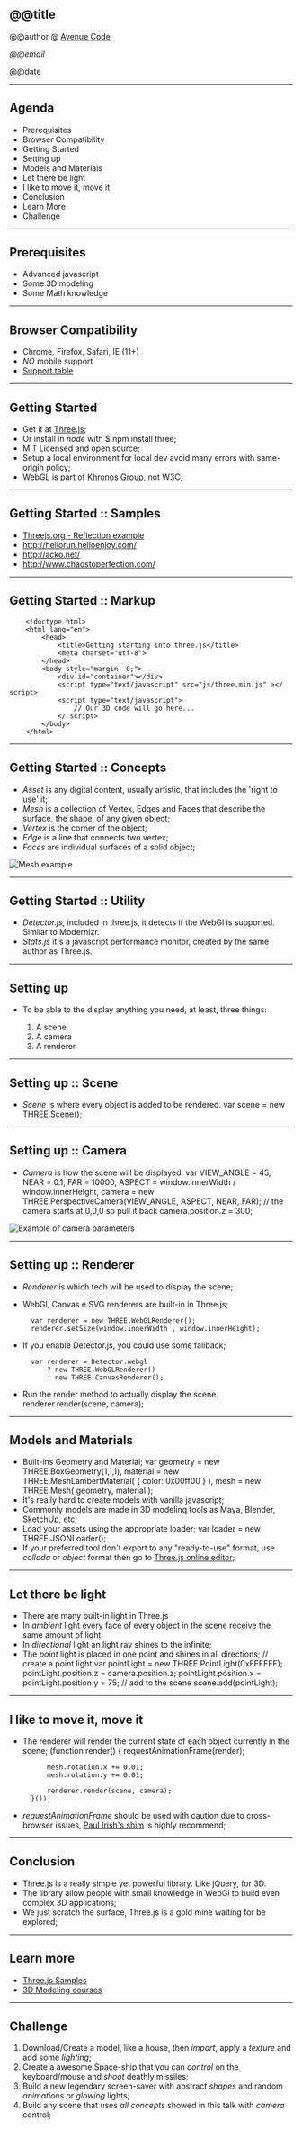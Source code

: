 <!--

WARNING!! DON'T EDIT THE FILE README.md on the root of the project, that one is a GENERATED FILE!

You should just edit the source file at src/README.md - the one which stars with ## @@title

-->

## @@title



@@author @ [Avenue Code](http://www.avenuecode.com)

*@@email*

@@date

---

## Agenda

- Prerequisites
- Browser Compatibility
- Getting Started
- Setting up
- Models and Materials
- Let there be light
- I like to move it, move it
- Conclusion
- Learn More
- Challenge

---

## Prerequisites

- Advanced javascript
- Some 3D modeling
- Some Math knowledge

---

## Browser Compatibility

- Chrome, Firefox, Safari, IE (11+)
- *NO* mobile support
- [Support table](http://caniuse.com/#search=webgl)

---

## Getting Started

- Get it at [Three.js](http://threejs.org/);
- Or install in *node* with
        $ npm install three;
- MIT Licensed and open source;
- Setup a local environment for local dev avoid many errors with same-origin policy;
- WebGL is part of [Khronos Group](http://www.khronos.org/webgl/), not W3C;

----

## Getting Started :: Samples

- [Threejs.org - Reflection example](http://threejs.org/examples/webgl_materials_cubemap_balls_reflection.html)
- http://hellorun.helloenjoy.com/
- http://acko.net/
- http://www.chaostoperfection.com/

----

## Getting Started :: Markup

        <!doctype html>
        <html lang="en">
            <head>
                <title>Getting starting into three.js</title>
                <meta charset="utf-8">
            </head>
            <body style="margin: 0;">
                <div id="container"></div>
                <script type="text/javascript" src="js/three.min.js" ></ script>
                <script type="text/javascript">
                    // Our 3D code will go here...
                </ script>
            </body>
        </html>

----

## Getting Started :: Concepts

- *Asset* is any digital content, usually artistic, that includes the 'right to use' it;
- *Mesh* is a collection of Vertex, Edges and Faces that describe the surface, the shape, of any given object;
- *Vertex* is the corner of the object;
- *Edge* is a line that connects two vertex;
- *Faces* are individual surfaces of a solid object;

![Mesh example](img/mesh.jpg)

----

## Getting Started :: Utility

- *Detector.js*, included in three.js, it detects if the WebGl is supported. Similar to Modernizr.
- *Stats.js* it's a javascript performance monitor, created by the same author as Three.js.

---

## Setting up

- To be able to the display anything you need, at least, three things:

  1. A scene
  1. A camera
  1. A renderer

----

## Setting up :: Scene

- *Scene* is where every object is added to be rendered.
        var scene = new THREE.Scene();

----

## Setting up :: Camera

- *Camera* is how the scene will be displayed.
        var VIEW_ANGLE = 45, NEAR = 0.1, FAR = 10000,
            ASPECT = window.innerWidth / window.innerHeight,
            camera = new THREE.PerspectiveCamera(VIEW_ANGLE, ASPECT, NEAR, FAR);
        // the camera starts at 0,0,0 so pull it back
        camera.position.z = 300;

![Example of camera parameters](img/cam-param.jpg)

----

## Setting up :: Renderer

- *Renderer* is which tech will be used to display the scene;
- WebGl, Canvas e SVG renderers are built-in in Three.js;

        var renderer = new THREE.WebGLRenderer();
        renderer.setSize(window.innerWidth , window.innerHeight);

- If you enable Detector.js, you could use some fallback;

        var renderer = Detector.webgl
            ? new THREE.WebGLRenderer()
            : new THREE.CanvasRenderer();

- Run the render method to actually display the scene.
        renderer.render(scene, camera);


---

## Models and Materials

- Built-ins Geometry and Material;
        var geometry = new THREE.BoxGeometry(1,1,1),
            material = new THREE.MeshLambertMaterial( { color: 0x00ff00 } ),
            mesh = new THREE.Mesh( geometry, material );
- It's really hard to create models with vanilla javascript;
- Commonly models are made in 3D modeling tools as Maya, Blender, SketchUp, etc;
- Load your assets using the appropriate loader;
        var loader = new THREE.JSONLoader();
- If your preferred tool don't export to any "ready-to-use" format, use *collada* or *object* format then go to [Three.js online editor](http://threejs.org/editor/);

---

## Let there be light

- There are many built-in light in Three.js
- In *ambient* light every face of every object in the scene receive the same amount of light;
- In *directional* light an light ray shines to the infinite;
- The *point* light is placed in one point and shines in all directions;
        // create a point light
        var pointLight = new THREE.PointLight(0xFFFFFF);
        pointLight.position.z = camera.position.z;
        pointLight.position.x = pointLight.position.y = 75;
        // add to the scene
        scene.add(pointLight);

---

## I like to move it, move it

- The renderer will render the current state of each object currently in the scene;
        (function render() {
            requestAnimationFrame(render);

            mesh.rotation.x += 0.01;
            mesh.rotation.y += 0.01;

            renderer.render(scene, camera);
        }());

- *requestAnimationFrame* should be used with caution due to cross-browser issues, [Paul Irish's shim](http://paulirish.com/2011/requestanimationframe-for-smart-animating/) is highly recommend;

---

## Conclusion

- Three.js is a really simple yet powerful library. Like jQuery, for 3D.
- The library allow people with small knowledge in WebGl to build even complex 3D applications;
- We just scratch the surface, Three.js is a gold mine waiting for be explored;

---

## Learn more

- [Three.js Samples](http://threejs.org/)
- [3D Modeling courses](http://www.digitaltutors.com/subject/3d-tutorials)

---

## Challenge

  1. Download/Create a model, like a house, then *import*, apply a *texture* and add some *lighting*;
  1. Create a awesome Space-ship that you can *control* on the keyboard/mouse and *shoot* deathly missiles;
  1. Build a new legendary screen-saver with abstract *shapes* and random *animations* or *glowing* lights;
  1. Build any scene that uses *all concepts* showed in this talk with *camera* control;
